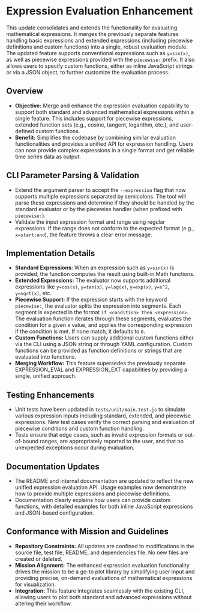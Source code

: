 # Expression Evaluation Enhancement

This update consolidates and extends the functionality for evaluating mathematical expressions. It merges the previously separate features handling basic expressions and extended expressions (including piecewise definitions and custom functions) into a single, robust evaluation module. The updated feature supports conventional expressions such as `y=sin(x)`, as well as piecewise expressions provided with the `piecewise:` prefix. It also allows users to specify custom functions, either as inline JavaScript strings or via a JSON object, to further customize the evaluation process.

## Overview

- **Objective:** Merge and enhance the expression evaluation capability to support both standard and advanced mathematical expressions within a single feature. This includes support for piecewise expressions, extended function sets (e.g., cosine, tangent, logarithm, etc.), and user-defined custom functions.
- **Benefit:** Simplifies the codebase by combining similar evaluation functionalities and provides a unified API for expression handling. Users can now provide complex expressions in a single format and get reliable time series data as output.

## CLI Parameter Parsing & Validation

- Extend the argument parser to accept the `--expression` flag that now supports multiple expressions separated by semicolons. The tool will parse these expressions and determine if they should be handled by the standard evaluator or by the piecewise handler (when prefixed with `piecewise:`).
- Validate the input expression format and range using regular expressions. If the range does not conform to the expected format (e.g., `x=start:end`), the feature throws a clear error message.

## Implementation Details

- **Standard Expressions:** When an expression such as `y=sin(x)` is provided, the function computes the result using built-in Math functions.
- **Extended Expressions:** The evaluator now supports additional expressions like `y=cos(x)`, `y=tan(x)`, `y=log(x)`, `y=exp(x)`, `y=x^2`, `y=sqrt(x)`, etc.
- **Piecewise Support:** If the expression starts with the keyword `piecewise:`, the evaluator splits the expression into segments. Each segment is expected in the format `if <condition> then <expression>`. The evaluation function iterates through these segments, evaluates the condition for a given x value, and applies the corresponding expression if the condition is met. If none match, it defaults to `0`.
- **Custom Functions:** Users can supply additional custom functions either via the CLI using a JSON string or through YAML configuration. Custom functions can be provided as function definitions or strings that are evaluated into functions.
- **Merging Workflow:** This feature supersedes the previously separate EXPRESSION_EVAL and EXPRESSION_EXT capabilities by providing a single, unified approach.

## Testing Enhancements

- Unit tests have been updated in `tests/unit/main.test.js` to simulate various expression inputs including standard, extended, and piecewise expressions. New test cases verify the correct parsing and evaluation of piecewise conditions and custom function handling.
- Tests ensure that edge cases, such as invalid expression formats or out-of-bound ranges, are appropriately reported to the user, and that no unexpected exceptions occur during evaluation.

## Documentation Updates

- The README and internal documentation are updated to reflect the new unified expression evaluation API. Usage examples now demonstrate how to provide multiple expressions and piecewise definitions.
- Documentation clearly explains how users can provide custom functions, with detailed examples for both inline JavaScript expressions and JSON-based configuration.

## Conformance with Mission and Guidelines

- **Repository Constraints:** All updates are confined to modifications in the source file, test file, README, and dependencies file. No new files are created or deleted.
- **Mission Alignment:** The enhanced expression evaluation functionality drives the mission to be a go-to plot library by simplifying user input and providing precise, on-demand evaluations of mathematical expressions for visualization.
- **Integration:** This feature integrates seamlessly with the existing CLI, allowing users to plot both standard and advanced expressions without altering their workflow.
